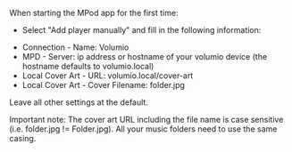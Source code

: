 

When starting the MPod app for the first time:
* Select "Add player manually" and fill in the following information:
- Connection - Name: Volumio
- MPD - Server: ip address or hostname of your volumio device (the hostname defaults to volumio.local)
- Local Cover Art - URL: volumio.local/cover-art
- Local Cover Art - Cover Filename: folder.jpg

Leave all other settings at the default.

Important note: The cover art URL including the file name is case sensitive (i.e. folder.jpg != Folder.jpg). All your music folders need to use the same casing.
